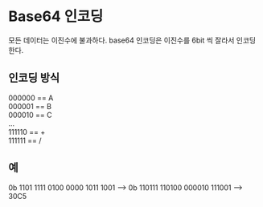 # Base64 인코딩

모든 데이터는 이진수에 불과하다.
base64 인코딩은 이진수를 6bit 씩 잘라서 인코딩한다.

## 인코딩 방식

000000 == A <br/>
000001 == B <br/>
000010 == C <br/>
... <br/>
111110 == + <br/>
111111 == /

## 예
0b 1101 1111 0100 0000 1011 1001 --> 0b 110111 110100 000010 111001 --> 30C5

